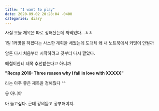 ```yaml
---
title: "I want to play"
date: 2020-09-02 20:28:04 -0400
categories: diary
---
```

사실 오늘 제목은 따로 정해놨는데
까먹었다...ㅎㅎ

1일 1커밋을 하겠다는 사소한 계획을 세웠는데
도대체 왜 내 노트북에서 커밋이 안될까

암튼 다시 처음부터 시작하려고 깃부터 다시 깔았다.

혜철이한테 제목 추천받는다고 하니까

**"Recap 2016: Three reason why I fall in love with XXXXX"**

라는 아주 좋은 제목을 정해줬다 ^^

응 아니야

아 놀고싶다.
근데 강의듣고 공부해야지.
